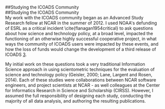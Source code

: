 ##Studying the ICOADS Community
<br>
##Studying the ICOADS Community
<br> 
My work with the ICOADS community began as an Advanced Study Research fellow at NCAR in the summer of 2012. I used NOAA's defunding of ESRL as a critical incident \cite{flanagan1954critical} to ask questions about how science and technology policy, at a broad level, impacted the functioning of an otherwise highly successful cooperative project, in what ways the community of ICOADS users were impacted by these events, and how the loss of funds would change the development of a third release of ICOADS [3](#3). 

My initial work on these questions took a very traditional Information Science approach in using scientometric techniques for the evaluation of science and technology policy (Geisler, 2000; Lane, Largent and Rosen, 2014).  Each of these studies were collaborations between NCAR software engineers, and project scientists at NCAR - as well colleagues at the Center for Informatics Research in Science and Scholarship (CIRSS). However, I assumed the full responsibility of designing each study, conducting the majority of all data analysis, and authoring the resulting publications. 